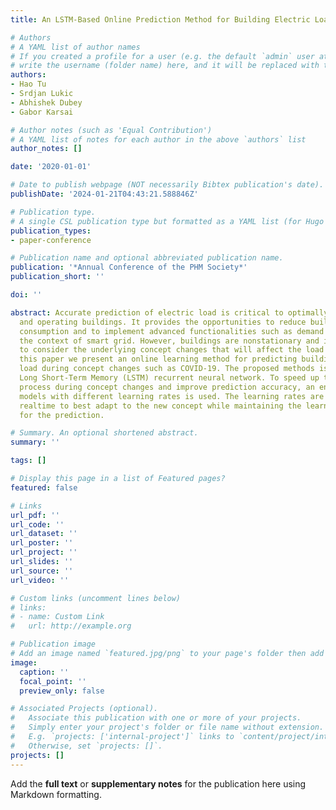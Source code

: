 ```yaml
---
title: An LSTM-Based Online Prediction Method for Building Electric Load During COVID-19

# Authors
# A YAML list of author names
# If you created a profile for a user (e.g. the default `admin` user at `content/authors/admin/`), 
# write the username (folder name) here, and it will be replaced with their full name and linked to their profile.
authors:
- Hao Tu
- Srdjan Lukic
- Abhishek Dubey
- Gabor Karsai

# Author notes (such as 'Equal Contribution')
# A YAML list of notes for each author in the above `authors` list
author_notes: []

date: '2020-01-01'

# Date to publish webpage (NOT necessarily Bibtex publication's date).
publishDate: '2024-01-21T04:43:21.588846Z'

# Publication type.
# A single CSL publication type but formatted as a YAML list (for Hugo requirements).
publication_types:
- paper-conference

# Publication name and optional abbreviated publication name.
publication: '*Annual Conference of the PHM Society*'
publication_short: ''

doi: ''

abstract: Accurate prediction of electric load is critical to optimally controlling
  and operating buildings. It provides the opportunities to reduce building energy
  consumption and to implement advanced functionalities such as demand response in
  the context of smart grid. However, buildings are nonstationary and it is important
  to consider the underlying concept changes that will affect the load pattern. In
  this paper we present an online learning method for predicting building electric
  load during concept changes such as COVID-19. The proposed methods is based on online
  Long Short-Term Memory (LSTM) recurrent neural network. To speed up the learning
  process during concept changes and improve prediction accuracy, an ensemble of multiple
  models with different learning rates is used. The learning rates are updated in
  realtime to best adapt to the new concept while maintaining the learned information
  for the prediction.

# Summary. An optional shortened abstract.
summary: ''

tags: []

# Display this page in a list of Featured pages?
featured: false

# Links
url_pdf: ''
url_code: ''
url_dataset: ''
url_poster: ''
url_project: ''
url_slides: ''
url_source: ''
url_video: ''

# Custom links (uncomment lines below)
# links:
# - name: Custom Link
#   url: http://example.org

# Publication image
# Add an image named `featured.jpg/png` to your page's folder then add a caption below.
image:
  caption: ''
  focal_point: ''
  preview_only: false

# Associated Projects (optional).
#   Associate this publication with one or more of your projects.
#   Simply enter your project's folder or file name without extension.
#   E.g. `projects: ['internal-project']` links to `content/project/internal-project/index.md`.
#   Otherwise, set `projects: []`.
projects: []
---
```


Add the **full text** or **supplementary notes** for the publication here using Markdown formatting.
